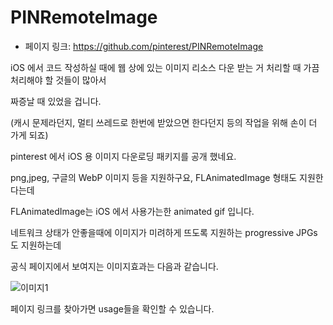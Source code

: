 # PINRemoteImage

- 페이지 링크: https://github.com/pinterest/PINRemoteImage

iOS 에서 코드 작성하실 때에 웹 상에 있는 이미지 리소스 다운 받는 거 처리할 때 가끔 처리해야 할 것들이 많아서

짜증날 때 있었을 겁니다.

(캐시 문제라던지, 멀티 쓰레드로 한번에 받았으면 한다던지 등의 작업을 위해 손이 더 가게 되죠)

pinterest 에서 iOS 용 이미지 다운로딩 패키지를 공개 했네요.

png,jpeg, 구글의 WebP 이미지 등을 지원하구요, FLAnimatedImage 형태도 지원한다는데

FLAnimatedImage는 iOS 에서 사용가는한 animated gif 입니다.

네트워크 상태가 안좋을때에 이미지가 미려하게 뜨도록 지원하는 progressive JPGs도 지원하는데

공식 페이지에서 보여지는 이미지효과는 다음과 같습니다.

![이미지1](https://github.com/pinterest/PINRemoteImage/raw/master/progressive.gif)

페이지 링크를 찾아가면 usage들을 확인할 수 있습니다.
